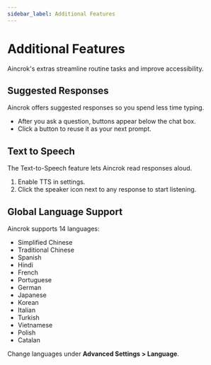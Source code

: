 ```yaml
---
sidebar_label: Additional Features
---
```


# Additional Features

Aincrok's extras streamline routine tasks and improve accessibility.

## Suggested Responses

Aincrok offers suggested responses so you spend less time typing.

- After you ask a question, buttons appear below the chat box.
- Click a button to reuse it as your next prompt.

## Text to Speech

The Text-to-Speech feature lets Aincrok read responses aloud.

1. Enable TTS in settings.
2. Click the speaker icon next to any response to start listening.

## Global Language Support

Aincrok supports 14 languages:

- Simplified Chinese
- Traditional Chinese
- Spanish
- Hindi
- French
- Portuguese
- German
- Japanese
- Korean
- Italian
- Turkish
- Vietnamese
- Polish
- Catalan

Change languages under **Advanced Settings > Language**.
